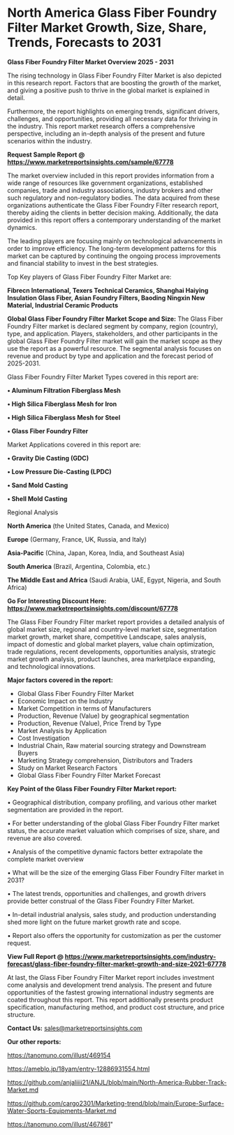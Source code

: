 # North America Glass Fiber Foundry Filter Market Growth, Size, Share, Trends, Forecasts to 2031

<Strong> Glass Fiber Foundry Filter Market Overview 2025 - 2031</strong>

The rising technology in Glass Fiber Foundry Filter Market is also depicted in this research report. Factors that are boosting the growth of the market, and giving a positive push to thrive in the global market is explained in detail.

Furthermore, the report highlights on emerging trends, significant drivers, challenges, and opportunities, providing all necessary data for thriving in the industry. This report market research offers a comprehensive perspective, including an in-depth analysis of the present and future scenarios within the industry.

<strong>Request Sample Report @ <a href=https://www.marketreportsinsights.com/sample/67778>https://www.marketreportsinsights.com/sample/67778</a></strong>

The market overview included in this report provides information from a wide range of resources like government organizations, established companies, trade and industry associations, industry brokers and other such regulatory and non-regulatory bodies. The data acquired from these organizations authenticate the Glass Fiber Foundry Filter research report, thereby aiding the clients in better decision making. Additionally, the data provided in this report offers a contemporary understanding of the market dynamics.

The leading players are focusing mainly on technological advancements in order to improve efficiency. The long-term development patterns for this market can be captured by continuing the ongoing process improvements and financial stability to invest in the best strategies.

Top Key players of Glass Fiber Foundry Filter Market are:

<strong>Fibrecn International, Texers Technical Ceramics, Shanghai Haiying Insulation Glass Fiber, Asian Foundry Filters, Baoding Ningxin New Material, Industrial Ceramic Products</strong>

<strong><b>Global Glass Fiber Foundry Filter Market Scope and Size:</b></strong>
The Glass Fiber Foundry Filter market is declared segment by company, region (country), type, and application. Players, stakeholders, and other participants in the global Glass Fiber Foundry Filter market will gain the market scope as they use the report as a powerful resource. The segmental analysis focuses on revenue and product by type and application and the forecast period of 2025-2031.

Glass Fiber Foundry Filter Market Types covered in this report are:

<strong>• Aluminum Filtration Fiberglass Mesh

• High Silica Fiberglass Mesh for Iron

• High Silica Fiberglass Mesh for Steel

• Glass Fiber Foundry Filter</strong>

Market Applications covered in this report are:

<strong>• Gravity Die Casting (GDC)

• Low Pressure Die-Casting (LPDC)

• Sand Mold Casting

• Shell Mold Casting</strong> 

Regional Analysis

<strong>North America</strong> (the United States, Canada, and Mexico)

<strong>Europe</strong> (Germany, France, UK, Russia, and Italy)

<strong>Asia-Pacific</strong> (China, Japan, Korea, India, and Southeast Asia)

<strong>South America</strong> (Brazil, Argentina, Colombia, etc.)

<strong>The Middle East and Africa</strong> (Saudi Arabia, UAE, Egypt, Nigeria, and South Africa)

<strong>Go For Interesting Discount Here: <a href=https://www.marketreportsinsights.com/discount/67778>https://www.marketreportsinsights.com/discount/67778</a></strong>

The Glass Fiber Foundry Filter market report provides a detailed analysis of global market size, regional and country-level market size, segmentation market growth, market share, competitive Landscape, sales analysis, impact of domestic and global market players, value chain optimization, trade regulations, recent developments, opportunities analysis, strategic market growth analysis, product launches, area marketplace expanding, and technological innovations.

<strong><b>Major factors covered in the report:</b></strong>
<ul>
  <li>Global Glass Fiber Foundry Filter Market </li>
  <li>Economic Impact on the Industry</li>
  <li>Market Competition in terms of Manufacturers</li>
  <li>Production, Revenue (Value) by geographical segmentation</li>
  <li>Production, Revenue (Value), Price Trend by Type</li>
  <li>Market Analysis by Application</li>
  <li>Cost Investigation</li>
  <li>Industrial Chain, Raw material sourcing strategy and Downstream Buyers</li>
  <li>Marketing Strategy comprehension, Distributors and Traders</li>
  <li>Study on Market Research Factors</li>
  <li>Global Glass Fiber Foundry Filter Market Forecast</li>
</ul>

<strong><b>Key Point of the Glass Fiber Foundry Filter Market report:</b></strong>

• Geographical distribution, company profiling, and various other market segmentation are provided in the report.

• For better understanding of the global Glass Fiber Foundry Filter market status, the accurate market valuation which comprises of size, share, and revenue are also covered.

• Analysis of the competitive dynamic factors better extrapolate the complete market overview

• What will be the size of the emerging Glass Fiber Foundry Filter market in 2031?

• The latest trends, opportunities and challenges, and growth drivers provide better construal of the Glass Fiber Foundry Filter Market.

• In-detail industrial analysis, sales study, and production understanding shed more light on the future market growth rate and scope.

• Report also offers the opportunity for customization as per the customer request.

<strong><b>View Full Report @ <a href=https://www.marketreportsinsights.com/industry-forecast/glass-fiber-foundry-filter-market-growth-and-size-2021-67778>https://www.marketreportsinsights.com/industry-forecast/glass-fiber-foundry-filter-market-growth-and-size-2021-67778</a></b></strong>


At last, the Glass Fiber Foundry Filter Market report includes investment come analysis and development trend analysis. The present and future opportunities of the fastest growing international industry segments are coated throughout this report. This report additionally presents product specification, manufacturing method, and product cost structure, and price structure.

<strong>Contact Us:</strong>
sales@marketreportsinsights.com

<strong>Our other reports:</strong>

<a href=https://tanomuno.com/illust/469154>https://tanomuno.com/illust/469154</a>

<a href=https://ameblo.jp/18yam/entry-12886931554.html>https://ameblo.jp/18yam/entry-12886931554.html</a>

<a href=https://github.com/anjaliiii21/ANJL/blob/main/North-America-Rubber-Track-Market.md>https://github.com/anjaliiii21/ANJL/blob/main/North-America-Rubber-Track-Market.md</a>

<a href=https://github.com/cargo2301/Marketing-trend/blob/main/Europe-Surface-Water-Sports-Equipments-Market.md>https://github.com/cargo2301/Marketing-trend/blob/main/Europe-Surface-Water-Sports-Equipments-Market.md</a>

<a href=https://tanomuno.com/illust/467861>https://tanomuno.com/illust/467861</a>"
